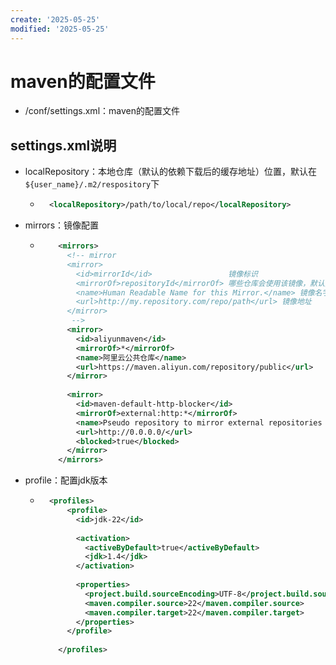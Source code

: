 ```yaml
---
create: '2025-05-25'
modified: '2025-05-25'
---
```


# maven的配置文件

* /conf/settings.xml：maven的配置文件

## settings.xml说明

* localRepository：本地仓库（默认的依赖下载后的缓存地址）位置，默认在`${user_name}/.m2/respository`下

    * ```xml
        <localRepository>/path/to/local/repo</localRepository>
        ```

* mirrors：镜像配置

    * ```xml
          <mirrors>
            <!-- mirror
            <mirror>
              <id>mirrorId</id>					镜像标识
              <mirrorOf>repositoryId</mirrorOf>	哪些仓库会使用该镜像，默认全选：*
              <name>Human Readable Name for this Mirror.</name>	镜像名字
              <url>http://my.repository.com/repo/path</url>	镜像地址
            </mirror>
             -->
            <mirror>
              <id>aliyunmaven</id>
              <mirrorOf>*</mirrorOf>
              <name>阿里云公共仓库</name>
              <url>https://maven.aliyun.com/repository/public</url>
            </mirror>
              
            <mirror>
              <id>maven-default-http-blocker</id>
              <mirrorOf>external:http:*</mirrorOf>
              <name>Pseudo repository to mirror external repositories initially using HTTP.</name>
              <url>http://0.0.0.0/</url>
              <blocked>true</blocked>
            </mirror>
          </mirrors>
        ```

* profile：配置jdk版本

    * ```xml
        <profiles>
            <profile>
              <id>jdk-22</id>
        
              <activation>
                <activeByDefault>true</activeByDefault>
        		<jdk>1.4</jdk>
              </activation>
        
              <properties>
                <project.build.sourceEncoding>UTF-8</project.build.sourceEncoding>
                <maven.compiler.source>22</maven.compiler.source>
                <maven.compiler.target>22</maven.compiler.target>					<maven.compiler.compilerVersion>22</maven.compiler.compilerVersion>
              </properties>
            </profile>
            
          </profiles>
        ```